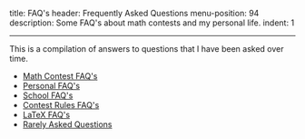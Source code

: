 title: FAQ's
header: Frequently Asked Questions
menu-position: 94
description: Some FAQ's about math contests and my personal life.
indent: 1

---

This is a compilation of answers to questions that I have been asked over time.

* [Math Contest FAQ's](faq-contest.html)
* [Personal FAQ's](faq-personal.html)
* [School FAQ's](faq-school.html)
* [Contest Rules FAQ's](faq-rules.html)
* [LaTeX FAQ's](faq-latex.html)
* [Rarely Asked Questions](faq-raqs.html)
